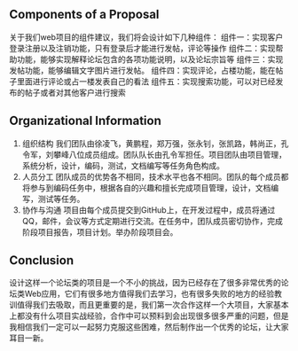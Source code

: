 ## Components of a Proposal
关于我们web项目的组件建议，我们将会设计如下几种组件：
组件一：实现客户登录注册以及注销功能，只有登录后才能进行发帖，评论等操作
组件二：实现帮助功能，能够实现解释论坛包含的各项功能说明，以及论坛宗旨等
组件三：实现发帖功能，能够编辑文字图片进行发帖。
组件四：实现评论，占楼功能，能在帖子里面进行评论或占一楼发表自己的看法
组件五：实现搜索功能，可以对已经发布的帖子或者对其他客户进行搜索

## Organizational Information
1.	组织结构
我们团队由徐凌飞，黄鹏程，郑万强，张永钊，张凯路，韩尚正，孔令军，刘攀峰八位成员组成。团队队长由孔令军担任。项目团队由项目管理，系统分析，设计，编码，测试，文档编写等任务角色构成。
2.	人员分工
团队成员的优势各不相同，技术水平也各不相同。团队的每个成员都将参与到编码任务中，根据各自的兴趣和擅长完成项目管理，设计，文档编写，测试等任务。
3.	协作与沟通
项目由每个成员提交到GitHub上，在开发过程中，成员将通过QQ，邮件，会议等方式定期进行交流。在任务中，团队成员密切协作，完成阶段项目报告，项目计划。举办阶段项目会。

## Conclusion
设计这样一个论坛类的项目是一个不小的挑战，因为已经存在了很多非常优秀的论坛类Web应用，它们有很多地方值得我们去学习，也有很多失败的地方的经验教训值得我们去吸取，而且更重要的是，我们第一次合作这样一个大项目，大家基本上都没有什么项目实战经验，合作中可以预料到会出现很多很多严重的问题，但是我相信我们一定可以一起努力克服这些困难，然后制作出一个优秀的论坛，让大家耳目一新。
